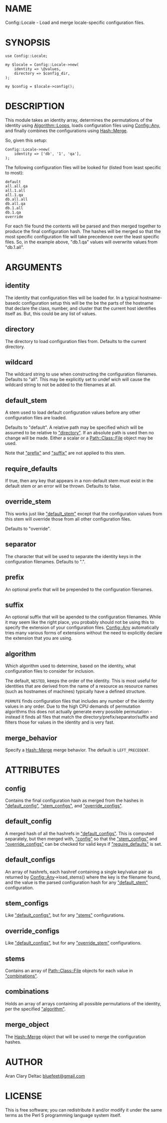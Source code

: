 # NAME

Config::Locale - Load and merge locale-specific configuration files.

# SYNOPSIS

    use Config::Locale;
    
    my $locale = Config::Locale->new(
        identity => \@values,
        directory => $config_dir,
    );
    
    my $config = $locale->config();

# DESCRIPTION

This module takes an identity array, determines the permutations of the identity using
[Algorithm::Loops](https://metacpan.org/pod/Algorithm::Loops), loads configuration files using [Config::Any](https://metacpan.org/pod/Config::Any), and finally combines
the configurations using [Hash::Merge](https://metacpan.org/pod/Hash::Merge).

So, given this setup:

    Config::Locale->new(
        identity => ['db', '1', 'qa'],
    );

The following configuration files will be looked for (listed from least specific to most):

    default
    all.all.qa
    all.1.all
    all.1.qa
    db.all.all
    db.all.qa
    db.1.all
    db.1.qa
    override

For each file found the contents will be parsed and then merged together to produce the
final configuration hash.  The hashes will be merged so that the most specific configuration
file will take precedence over the least specific files.  So, in the example above,
"db.1.qa" values will overwrite values from "db.1.all".

# ARGUMENTS

## identity

The identity that configuration files will be loaded for.  In a typical hostname-basedc
configuration setup this will be the be the parts of the hostname that declare the class,
number, and cluster that the current host identifies itself as.  But, this could be any
list of values.

## directory

The directory to load configuration files from.  Defaults to the current
directory.

## wildcard

The wildcard string to use when constructing the configuration filenames.
Defaults to "all".  This may be explicitly set to undef wich will cause
the wildcard string to not be added to the filenames at all.

## default\_stem

A stem used to load default configuration values before any other
configuration files are loaded.

Defaults to "default".  A relative path may be specified which will be assumed
to be relative to ["directory"](#directory).  If an absolute path is used then no change
will be made.  Either a scalar or a [Path::Class::File](https://metacpan.org/pod/Path::Class::File) object may be used.

Note that ["prefix"](#prefix) and ["suffix"](#suffix) are not applied to this stem.

## require\_defaults

If true, then any key that appears in a non-default stem must exist in the
default stem or an error will be thrown.  Defaults to false.

## override\_stem

This works just like ["default\_stem"](#default_stem) except that the configuration values
from this stem will override those from all other configuration files.

Defaults to "override".

## separator

The character that will be used to separate the identity keys in the
configuration filenames.  Defaults to ".".

## prefix

An optional prefix that will be prepended to the configuration filenames.

## suffix

An optional suffix that will be apended to the configuration filenames.
While it may seem like the right place, you probably should not be using
this to specify the extension of your configuration files.  [Config::Any](https://metacpan.org/pod/Config::Any)
automatically tries many various forms of extensions without the need
to explicitly declare the extension that you are using.

## algorithm

Which algorithm used to determine, based on the identity, what configuration
files to consider for inclusion.

The default, `NESTED`, keeps the order of the identity.  This is most useful
for identities that are derived from the name of a resource as resource names
(such as hostnames of machines) typically have a defined structure.

`PERMUTE` finds configuration files that includes any number of the identity
values in any order.  Due to the high CPU demands of permutation algorithms this does
not actually generate every possible permutation - instead it finds all files that
match the directory/prefix/separator/suffix and filters those for values in the
identity and is very fast.

## merge\_behavior

Specify a [Hash::Merge](https://metacpan.org/pod/Hash::Merge) merge behavior.  The default is `LEFT_PRECEDENT`.

# ATTRIBUTES

## config

Contains the final configuration hash as merged from the hashes in ["default\_config"](#default_config),
["stem\_configs"](#stem_configs), and ["override\_configs"](#override_configs).

## default\_config

A merged hash of all the hashrefs in ["default\_configs"](#default_configs).  This is computed
separately, but then merged with, ["config"](#config) so that the ["stem\_configs"](#stem_configs) and
["override\_configs"](#override_configs) can be checked for valid keys if ["require\_defaults"](#require_defaults)
is set.

## default\_configs

An array of hashrefs, each hashref containing a single key/value pair as returned
by [Config::Any](https://metacpan.org/pod/Config::Any)->load\_stems() where the key is the filename found, and the value
is the parsed configuration hash for any ["default\_stem"](#default_stem) configuration.

## stem\_configs

Like ["default\_configs"](#default_configs), but for any ["stems"](#stems) configurations.

## override\_configs

Like ["default\_configs"](#default_configs), but for any ["override\_stem"](#override_stem) configurations.

## stems

Contains an array of [Path::Class::File](https://metacpan.org/pod/Path::Class::File) objects for each value in ["combinations"](#combinations).

## combinations

Holds an array of arrays containing all possible permutations of the
identity, per the specified ["algorithm"](#algorithm).

## merge\_object

The [Hash::Merge](https://metacpan.org/pod/Hash::Merge) object that will be used to merge the configuration
hashes.

# AUTHOR

Aran Clary Deltac <bluefeet@gmail.com>

# LICENSE

This is free software; you can redistribute it and/or modify it under
the same terms as the Perl 5 programming language system itself.
